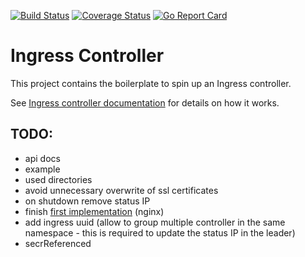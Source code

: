 
[![Build Status](https://travis-ci.org/aledbf/ingress-controller.svg?branch=master)](https://travis-ci.org/aledbf/ingress-controller)
[![Coverage Status](https://coveralls.io/repos/github/aledbf/ingress-controller/badge.svg?branch=master)](https://coveralls.io/github/aledbf/ingress-controller?branch=master)
[![Go Report Card](https://goreportcard.com/badge/github.com/aledbf/ingress-controller)](https://goreportcard.com/report/github.com/aledbf/ingress-controller)

# Ingress Controller

This project contains the boilerplate to spin up an Ingress controller.

See [Ingress controller documentation](https://github.com/kubernetes/contrib/blob/master/ingress/controllers/README.md) for details on how it works.

## TODO:
  - api docs
  - example
  - used directories
  - avoid unnecessary overwrite of ssl certificates
  - on shutdown remove status IP
  - finish [first implementation](https://github.com/aledbf/ingress-controller/tree/master/backends/nginx) (nginx)
  - add ingress uuid (allow to group multiple controller in the same namespace - this is required to update the status IP in the leader)
  - secrReferenced
